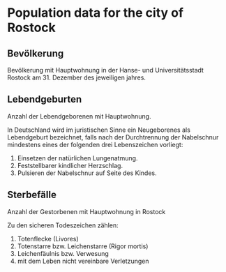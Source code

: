 # Population data for the city of Rostock


## Bevölkerung

Bevölkerung mit Hauptwohnung in der Hanse- und Universitätsstadt Rostock am 31. Dezember des jeweiligen jahres.


## Lebendgeburten
Anzahl der Lebendgeborenen mit Hauptwohnung.

In Deutschland wird im juristischen Sinne ein Neugeborenes als Lebendgeburt bezeichnet, falls nach der Durchtrennung der Nabelschnur mindestens eines der folgenden drei Lebenszeichen vorliegt: 
1. Einsetzen der natürlichen Lungenatmung. 
2. Feststellbarer kindlicher Herzschlag. 
3. Pulsieren der Nabelschnur auf Seite des Kindes.

## Sterbefälle

Anzahl der Gestorbenen mit Hauptwohnung in Rostock

Zu den sicheren Todeszeichen zählen:

1. Totenflecke (Livores)
2. Totenstarre bzw. Leichenstarre (Rigor mortis)
3. Leichenfäulnis bzw. Verwesung
4. mit dem Leben nicht vereinbare Verletzungen